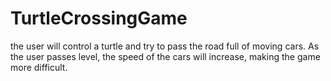 # TurtleCrossingGame
 
the user will control a turtle and try to pass the road full of moving cars. As the user passes level, the speed of the cars will increase, making the game more difficult.
